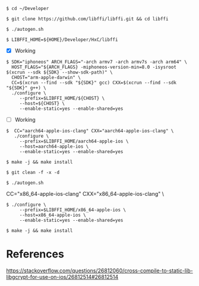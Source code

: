 


```
$ cd ~/Developer
```


```
$ git clone https://github.com/libffi/libffi.git && cd libffi
```

```
$ ./autogen.sh
```

```
$ LIBFFI_HOME=${HOME}/Developer/HxC/libffi
```

- [x] Working

```
$ SDK="iphoneos" ARCH_FLAGS="-arch armv7 -arch armv7s -arch arm64" \
  HOST_FLAGS="${ARCH_FLAGS} -miphoneos-version-min=8.0 -isysroot $(xcrun --sdk ${SDK} --show-sdk-path)" \
  CHOST="arm-apple-darwin" \
  CC=$(xcrun --find --sdk "${SDK}" gcc) CXX=$(xcrun --find --sdk "${SDK}" g++) \
  ./configure \
     --prefix=$LIBFFI_HOME/${CHOST} \
     --host=${CHOST} \
     --enable-static=yes --enable-shared=yes
```


- [ ] Working

```
$  CC="aarch64-apple-ios-clang" CXX="aarch64-apple-ios-clang" \
   ./configure \
     --prefix=$LIBFFI_HOME/aarch64-apple-ios \
     --host=aarch64-apple-ios \
     --enable-static=yes --enable-shared=yes
```

```
$ make -j && make install
```

```
$ git clean -f -x -d
```

```
$ ./autogen.sh
```

  CC="x86_64-apple-ios-clang" CXX="x86_64-apple-ios-clang" \

```
$ ./configure \
     --prefix=$LIBFFI_HOME/x86_64-apple-ios \
     --host=x86_64-apple-ios \
     --enable-static=yes --enable-shared=yes
```

```
$ make -j && make install
```

# References

https://stackoverflow.com/questions/26812060/cross-compile-to-static-lib-libgcrypt-for-use-on-ios/26812514#26812514
